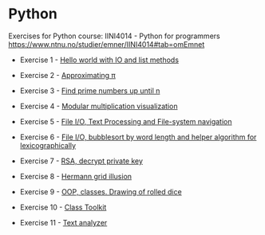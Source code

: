 # Python
Exercises for Python course: IINI4014 - Python for programmers
https://www.ntnu.no/studier/emner/IINI4014#tab=omEmnet

* Exercise 1 - [Hello world with IO and list methods](/Øving1)

* Exercise 2 - [Approximating π](/Øving2)

* Exercise 3 - [Find prime numbers up until n](/Øving3)

* Exercise 4 - [Modular multiplication visualization](/Øving4)

* Exercise 5 - [File I/O, Text Processing and File-system navigation](/Øving5)

* Exercise 6 - [File I/O, bubblesort by word length and helper algorithm for lexicographically](/Øving6)

* Exercise 7 - [RSA, decrypt private key](/Øving7)

* Exercise 8 - [Hermann grid illusion](/Øving8)

* Exercise 9 - [OOP, classes. Drawing of rolled dice](/Øving9)

* Exercise 10 - [Class Toolkit](/Øving10)

* Exercise 11 - [Text analyzer](/Øving11)
